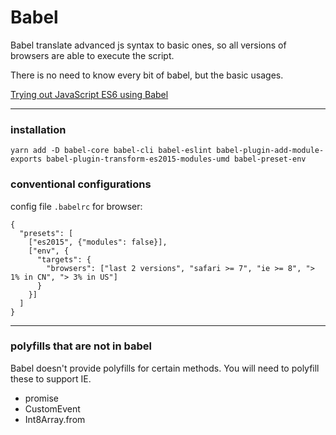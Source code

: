 # Babel

Babel translate advanced js syntax to basic ones, so all versions of browsers are able to execute the script.

There is no need to know every bit of babel, but the basic usages.

[Trying out JavaScript ES6 using Babel](https://medium.com/the-web-tub/trying-out-javascript-es6-using-babel-7dbd4de95835)

---

### installation

```
yarn add -D babel-core babel-cli babel-eslint babel-plugin-add-module-exports babel-plugin-transform-es2015-modules-umd babel-preset-env
```

### conventional configurations

config file `.babelrc` for browser:

```
{
  "presets": [
    ["es2015", {"modules": false}],
    ["env", {
      "targets": {
        "browsers": ["last 2 versions", "safari >= 7", "ie >= 8", "> 1% in CN", "> 3% in US"]
      }
    }]
  ]
}
```

---

### polyfills that are not in babel

Babel doesn't provide polyfills for certain methods. You will need to polyfill these to support IE.

* promise
* CustomEvent
* Int8Array.from



